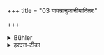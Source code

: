 +++
title = "03 यावन्नानुजानीयादितरः"

+++

<details><summary>Bühler</summary>

3. Any other (guest he must accompany), until permission to return is given.
</details>

<details><summary>हरदत्त-टीका</summary>

## सूत्रम्
यावन्नाऽनुजानीयादितरः ॥३॥  
## टिप्पनी
इतरो यानरहितो यावन्नाऽनुजानीयात् गच्छेति, तं तावदनुव्रजेत् ॥३॥
</details>
